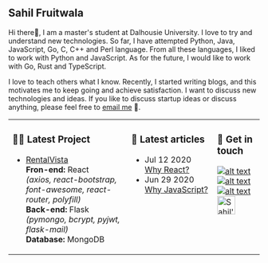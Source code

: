 ## Sahil Fruitwala

Hi there👋, I am a master's student at Dalhousie University. I love to try and understand new technologies. So far, I have attempted Python, Java, JavaScript, Go, C, C++ and Perl language. From all these languages, I liked to work with Python and JavaScript. As for the future, I would like to work with Go, Rust and TypeScript.

I love to teach others what I know. Recently, I started writing blogs, and this motivates me to keep going and achieve satisfaction. I want to discuss new technologies and ideas. If you like to discuss startup ideas or discuss anything, please feel free to [email me](sahilfruitwala007@gmail.com) 💬.

<table><tr><td valign="top">

### 👨‍💻 Latest Project
<!-- recent_releases starts -->
* [RentalVista](https://rentalvista.herokuapp.com/)  
**Fron-end:** React  
*(axios, react-bootstrap, font-awesome, react-router, polyfill)*  
**Back-end:** Flask  
*(pymongo, bcrypt, pyjwt, flask-mail)*  
**Database:** MongoDB 

 <!-- * [Frontend Repository](https://github.com/SahilFruitwala/rental-vista)
  * [Backend Repository](https://github.com/SahilFruitwala/rentalvista-backend) -->
</td><td valign="top">

### 📝 Latest articles
<!-- blog starts -->
* Jul 12 2020 [Why React?](https://dev.to/sahil_/why-react-273g) 
* Jun 29 2020 [Why JavaScript?](https://dev.to/sahil_/why-javascript-2nm7) 
</td><td valign="top">

### 📙 Get in touch
<!-- tils starts -->
[![alt text][1.1]][1]
[![alt text][2.1]][2]  
[![alt text][4.1]][4] 
<a href="https://dev.to/sahil_"><img src="https://d2fltix0v2e0sb.cloudfront.net/dev-badge.svg" alt="Sahil's DEV Profile" height="37" width="36"></a>

<!-- tils ends -->
</td></tr></table>


<!-- links to social media icons -->
<!-- no need to change these -->

<!-- icons with padding -->

[1.1]: https://img.icons8.com/color/42/000000/twitter.png (Twitter)
[2.1]: https://img.icons8.com/color/42/000000/linkedin.png (LinkedIn)
[3.1]: https://img.icons8.com/color/42/000000/medium-monogram.png (Medium)
[4.1]: https://img.icons8.com/material-sharp/42/000000/github.png (Github)

<!-- links to your social media accounts -->
<!-- update these accordingly -->

[1]: https://twitter.com/Sahil_Fruitwala
[2]: https://www.linkedin.com/in/sahilfruitwala/
[3]: https://medium.com/@SahilFruitwala
[4]: https://github.com/SahilFruitwala

<!-- Please don't remove this: Grab your social icons from https://github.com/carlsednaoui/gitsocial -->

<!--
**SahilFruitwala/SahilFruitwala** is a ✨ _special_ ✨ repository because its `README.md` (this file) appears on your GitHub profile.

Here are some ideas to get you started:

- 🔭 I’m currently working on ...
- 🌱 I’m currently learning ...
- 👯 I’m looking to collaborate on ...
- 🤔 I’m looking for help with ...
- 💬 Ask me about ...
- 📫 How to reach me: ...
- 😄 Pronouns: ...
- ⚡ Fun fact: ...
-->
